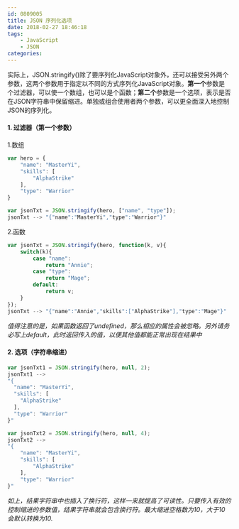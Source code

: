 ```yaml
---
id: 0809005
title: JSON 序列化选项
date: 2018-02-27 18:46:18
tags:
    - JavaScript
    - JSON
categories:
---
```


实际上，JSON.stringify()除了要序列化JavaScript对象外，还可以接受另外两个参数，这两个参数用于指定以不同的方式序列化JavaScript对象。**第一个**参数是个过滤器，可以使一个数组，也可以是个函数；**第二个**参数是一个选项，表示是否在JSON字符串中保留缩进。单独或组合使用者两个参数，可以更全面深入地控制JSON的序列化。
#### 1. 过滤器（第一个参数）
1.数组
```JavaScript
var hero = {
    "name": "MasterYi",
    "skills": [
        "AlphaStrike"
    ],
    "type": "Warrior"
}

var jsonTxt = JSON.stringify(hero, ["name", "type"]);
jsonTxt --> "{"name":"MasterYi","type":"Warrior"}"
```
2.函数
```JavaScript
var jsonTxt = JSON.stringify(hero, function(k, v){
    switch(k){
        case "name":
            return "Annie";
        case "type":
            return "Mage";
        default:
            return v;
    }
});
jsonTxt --> "{"name":"Annie","skills":["AlphaStrike"],"type":"Mage"}"
```
*值得注意的是，如果函数返回了undefined，那么相应的属性会被忽略。另外请务必写上default，此时返回传入的值，以便其他值都能正常出现在结果中*
#### 2. 选项（字符串缩进）
```JavaScript
var jsonTxt1 = JSON.stringify(hero, null, 2);
jsonTxt1 -->
"{
  "name": "MasterYi",
  "skills": [
    "AlphaStrike"
  ],
  "type": "Warrior"
}"

var jsonTxt2 = JSON.stringify(hero, null, 4);
jsonTxt2 -->
"{
    "name": "MasterYi",
    "skills": [
        "AlphaStrike"
    ],
    "type": "Warrior"
}"
```
*如上，结果字符串中也插入了换行符，这样一来就提高了可读性。只要传入有效的控制缩进的参数值，结果字符串就会包含换行符。最大缩进空格数为10，大于10会默认转换为10.*

